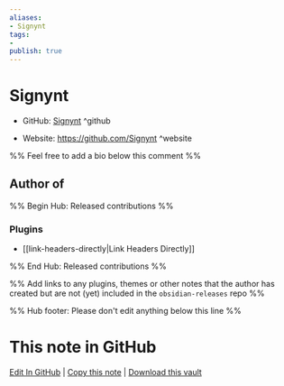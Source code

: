 ```yaml
---
aliases:
- Signynt
tags:
- 
publish: true
---
```


# Signynt

- GitHub: [Signynt](https://github.com/Signynt/) ^github
<!-- - Discord: `@` ^discord-->
- Website: <https://github.com/Signynt> ^website
<!-- - [[Publish sites|Publish site]]: ^publish-->

%% Feel free to add a bio below this comment %%


## Author of

%% Begin Hub: Released contributions %%
### Plugins
- [[link-headers-directly|Link Headers Directly]]

%% End Hub: Released contributions %%

%% Add links to any plugins, themes or other notes that the author has created but are not (yet) included in the `obsidian-releases` repo %%

<!--
### Unlisted plugins
-->

<!--
### Others
-->

<!--
## Sponsor this author

- [[GitHub sponsors]]: [Sponsor @Signynt on GitHub Sponsors](https://github.com/sponsors/Signynt) ^github-sponsor
- [[Buy me a coffee]]: ^buy-me-a-coffee
- [[PayPal]]: ^paypal
- [[Patreon]]: ^patreon

-->

<!--
## Follow this author

- [[YouTube Channels|On YouTube]]: ^youtube
- Twitter: ^twitter
- ...
-->

%% Hub footer: Please don't edit anything below this line %%

# This note in GitHub

<span class="git-footer">[Edit In GitHub](https://github.dev/obsidian-community/obsidian-hub/blob/main/01%20-%20Community/People/Signynt.md "git-hub-edit-note") | [Copy this note](https://raw.githubusercontent.com/obsidian-community/obsidian-hub/main/01%20-%20Community/People/Signynt.md "git-hub-copy-note") | [Download this vault](https://github.com/obsidian-community/obsidian-hub/archive/refs/heads/main.zip "git-hub-download-vault") </span>
